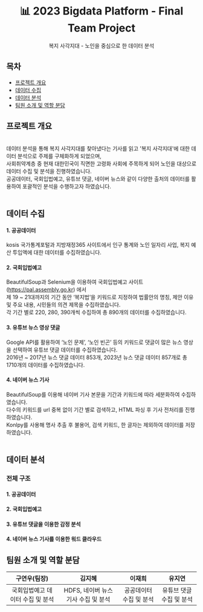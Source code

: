 <div align = "center">
<h1>📊 2023 Bigdata Platform - Final Team Project</h1>
  복지 사각지대 - 노인을 중심으로 한 데이터 분석
</div>


## 목차
- [프로젝트 개요](#프로젝트-개요)
- [데이터 수집](#데이터-수집)
- [데이터 분석](#데이터-분석)
- [팀원 소개 및 역할 분담](#팀원-소개-및-역할-분담)

## 프로젝트 개요
<br>
데이터 분석을 통해 복지 사각지대를 찾아냈다는 기사를 읽고 '복지 사각지대'에 대한 데이터 분석으로 주제를 구체화하게 되었으며,<br>
사회취약계층 중 현재 대한민국이 직면한 고령화 사회에 주목하게 되어 노인을 대상으로 데이터 수집 및 분석을 진행하였습니다.<br>
공공데이터, 국회입법예고, 유튜브 댓글, 네이버 뉴스와 같이 다양한 출처의 데이터를 활용하여 포괄적인 분석을 수행하고자 하였습니다.
<br>
<br>

## 데이터 수집
#### 1. 공공데이터
kosis 국가통계포털과 지방재정365 사이트에서 인구 통계와 노인 일자리 사업, 복지 예산 투입액에 대한 데이터를 수집하였습니다.
<br>

#### 2. 국회입법예고
BeautifulSoup과 Selenium을 이용하여 국회입법예고 사이트 (https://pal.assembly.go.kr) 에서<br>
제 19 ~ 21대까지의 기간 동안 ‘복지법’을 키워드로 지정하여 법률안의 명칭, 제안 이유 및 주요 내용, 시민들의 의견 제목을 수집하였습니다.<br>
각 기간 별로 220, 280, 390개씩 수집하여 총 890개의 데이터를 수집하였습니다.
<br>

#### 3. 유튜브 뉴스 영상 댓글
Google API를 활용하여 ‘노인 문제’, ‘노인 빈곤’ 등의 키워드로 댓글이 많은 뉴스 영상을 선택하여 유튜브 댓글 데이터를 수집하였습니다.<br>
2016년 ~ 2017년 뉴스 댓글 데이터 853개, 2023년 뉴스 댓글 데이터 857개로 총 1710개의 데이터를 수집하였습니다.
<br>

#### 4. 네이버 뉴스 기사
BeautifulSoup를 이용해 네이버 기사 본문을 기간과 키워드에 따라 세분화하여 수집하였습니다.<br> 
다수의 키워드를 url 중복 없이 기간 별로 검색하고, HTML 파싱 후 기사 전처리를 진행하였습니다.<br> 
Konlpy를 사용해 명사 추출 후 불용어, 검색 키워드, 한 글자는 제외하여 데이터를 저장하였습니다.
<br>
<br>

## 데이터 분석
### 전체 구조

#### 1. 공공데이터

#### 2. 국회입법예고

#### 3. 유튜브 댓글을 이용한 감정 분석

#### 4. 네이버 뉴스 기사를 이용한 워드 클라우드



## 팀원 소개 및 역할 분담
|  구연우(팀장)  |  김지혜  |  이재희  |  유지연  |
|:---:|:---:|:---:|:---:|
| 국회입법예고 데이터 수집 및 분석 | HDFS, 네이버 뉴스 기사 수집 및 분석 | 공공데이터 수집 및 분석 | 유튜브 댓글 수집 및 분석 |
